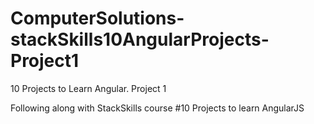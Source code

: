 # ComputerSolutions-stackSkills10AngularProjects-Project1
10 Projects to Learn Angular. Project 1


Following along with StackSkills course #10 Projects to learn AngularJS
